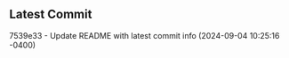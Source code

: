 
## Latest Commit
7539e33 - Update README with latest commit info (2024-09-04 10:25:16 -0400) <Yunxi-Zhou>
